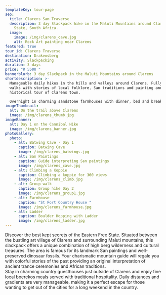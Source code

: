 ```yaml
---
templateKey: tour-page
seo:
  title: Clarens San Traverse
  description: 3 day Slackpack hike in the Maluti Mountains around Clarens, Free
    State, South Africa.
  image:
    image: /img/clarens_cave.jpg
    alt: Rock Art painting near Clarens
featured: true
tour_id: Clarens Traverse
destination: Drakensberg
activity: Slackpacking
duration: 3 days
price: "R 5500 "
bannerblurb: 3 day Slackpack in the Maluti Mountains around Clarens
shortdescription: >-
  Manageable daily hikes in the hills and valleys around Clarens. Fully guided
  walks with stories of local folklore, San traditions and painting and a
  historical tour of Clarens town.

  Overnight in charming sandstone farmhouses with dinner, bed and breakfast
imageThumbnail:
  alt: On the trail above Clarens
  image: /img/clarens_thumb.jpg
imageBanner:
  alt: Day 1 on the Cannibal Hike
  image: /img/clarens_banner.jpg
photoGallery:
  photo:
    - alt: Batwing Cave - Day 1
      caption: Batwing Cave
      image: /img/clarens_batwings.jpg
    - alt: San Paintings
      caption: Guide interpreting San paintings
      image: /img/clarens_cave.jpg
    - alt: Climbing a Koppie
      caption: Climbing a koppie for 360 views
      image: /img/clarens_climb.jpg
    - alt: Group walk
      caption: Group hike Day 2
      image: /img/clarens_group1.jpg
    - alt: Farmhouse
      caption: "St Fort Country House "
      image: /img/clarens_farmhouse.jpg
    - alt: Ladder
      caption: Boulder Hopping with Ladder
      image: /img/clarens_ladder.jpg
---
```


Discover the best kept secrets of the Eastern Free State. Situated between the bustling art village of Clarens and surrounding Maluti mountains, this slackpack offers a unique combination of high berg wilderness and cultural treasures. The area is famous for its landmark San paintings and well-preserved dinosaur fossils. Your charismatic mountain guide will regale you with colorful stories of the past providing an original interpretation of ancient trance ceremonies and African traditions. \
Stay in charming country guesthouses just outside of Clarens and enjoy fine local boerekos meals served with traditional hospitality. Daily distances and gradients are very manageable, making it a perfect escape for those wanting to get out of the cities for a long weekend in the country.
